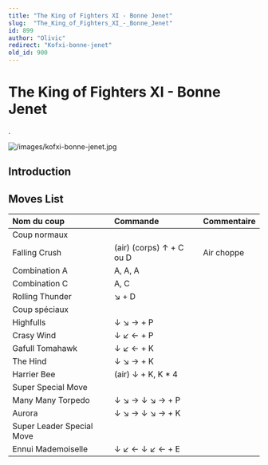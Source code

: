 ```yaml
---
title: "The King of Fighters XI - Bonne Jenet"
slug:  "The_King_of_Fighters_XI_-_Bonne_Jenet"
id: 899
author: "Olivic"
redirect: "Kofxi-bonne-jenet"
old_id: 900
---
```


# The King of Fighters XI - Bonne Jenet

.

![](/images/kofxi-bonne-jenet.jpg "/images/kofxi-bonne-jenet.jpg")

## Introduction

## Moves List

| Nom du coup               | Commande                 | Commentaire |
|:--------------------------|:-------------------------|:------------|
| Coup normaux              |                          |             |
| Falling Crush             | (air) (corps) ↑ + C ou D | Air choppe  |
| Combination A             | A, A, A                  |             |
| Combination C             | A, C                     |             |
| Rolling Thunder           | ↘ + D                    |             |
| Coup spéciaux             |                          |             |
| Highfulls                 | ↓ ↘ → + P                |             |
| Crasy Wind                | ↓ ↙ ← + P                |             |
| Gafull Tomahawk           | ↓ ↙ ← + K                |             |
| The Hind                  | ↓ ↘ → + K                |             |
| Harrier Bee               | (air) ↓ + K, K \* 4      |             |
| Super Special Move        |                          |             |
| Many Many Torpedo         | ↓ ↘ → ↓ ↘ → + P          |             |
| Aurora                    | ↓ ↘ → ↓ ↘ → + K          |             |
| Super Leader Special Move |                          |             |
| Ennui Mademoiselle        | ↓ ↙ ← ↓ ↙ ← + E          |             |
